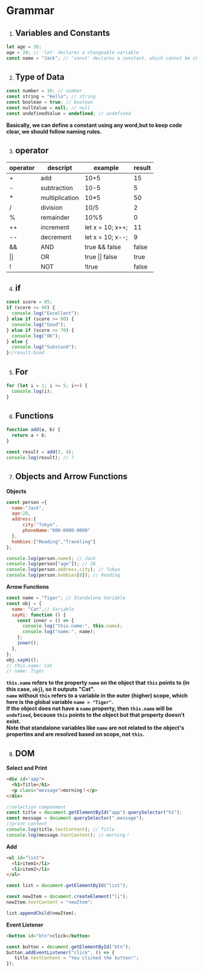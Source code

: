 # Grammar

1. ## Variables and Constants
```javascript
let age = 30;
age = 28; // 'let' declares a changeable variable
const name = "Jack"; // 'const' declares a constant, which cannot be changed
```
2. ## Type of Data
```javascript
const number = 10; // number
const string = "Hello"; // string
const boolean = true; // boolean
const nullValue = null; // null
const undefinedValue = undefined; // undefined
```
**Basically, we can define a constant using any word,but to keep code clear, we should follow naming rules.**

3. ## operator

| operator  | descript     | example          | result |
|-----------|--------------|------------------|--------|
| +         | add          | 10+5             | 15     |
| -         | subtraction  | 10-5             | 5      |
| *         |multiplication| 10*5             | 50     |
| /         | division     | 10/5             | 2      |
| %         | remainder    | 10%5             | 0      |
| ++        | increment    | let x = 10; x++; | 11     |
| --        | decrement    | let x = 10; x--; | 9      |
| &&        | AND          | true && false    | false  |
| \|\|      | OR           | true \|\| false  | true   |
| !         | NOT          | !true            | false  |

4. ## if
```JavaScript
const score = 85;
if (score >= 90) {
  console.log("Excellent");
} else if (score >= 80) {
  console.log("Good");
} else if (score >= 70) {
  console.log("OK");
} else {
  console.log("Substand");
}//result:Good
```

5. ## For
```JavaScript
for (let i = 1; i <= 5; i++) {
  console.log(i);
}
```

6. ## Functions
```JavaScript
function add(a, b) {
  return a + b;
}

const result = add(3, 4);
console.log(result); // 7
```
7. ## Objects and Arrow Functions
**Objects**
```JavaScript
const person ={
  name:"Jack",
  age:28,
  address:{
      city:"Tokyo",
      phoneName:"000-0000-0000"
  },
  hobbies:["Reading","Traveling"]
};

console.log(person.name); // Jack
console.log(person["age"]); // 28
console.log(person.address.city); // Tokyo
console.log(person.hobbies[0]); // Reading
```
**Arrow Functions**
```JavaScript
const name = "Tiger"; // Standalone Variable
const obj = {
  name: "Cat",// Variable
  sayHi: function () {
    const inner = () => {
      console.log("this.name:", this.name);
      console.log("name:", name);
    };
    inner();
  },
};
obj.sayHi();
// this.name: Cat 
// name: Tiger  
```
**`this.name` refers to the property `name` on the object that `this` points to (in this case, `obj`), so it outputs "Cat".  
`name` without `this` refers to a variable in the outer (higher) scope, which here is the global variable `name = "Tiger"`.  
If the object does not have a `name` property, then `this.name` will be `undefined`, because `this` points to the object but that property doesn't exist.  
Note that standalone variables like `name` are not related to the object's properties and are resolved based on scope, not `this`.**

8. ## DOM
**Select and Print**
```HTML
<div id="app">
  <h1>Title</h1>
  <p class="message">morning！</p>
</div>
```
```JavaScript
//selection componment
const title = document.getElementById("app").querySelector("h1");
const message = document.querySelector(".message");
//print content
console.log(title.textContent); // Title
console.log(message.textContent); // morning！
```
**Add**
```HTML
<ul id="list">
  <li>item1</li>
  <li>item2</li>
</ul>
```
```JavaScript
const list = document.getElementById("list");

const newItem = document.createElement("li");
newItem.textContent = "newItem";

list.appendChild(newItem);
```
**Event Listener**
```HTML
<button id="btn">click</button>
```
```JavaScript
const button = document.getElementById("btn");
button.addEventListener("click", () => {
   title.textContent = "You clicked the button!";
});
```
